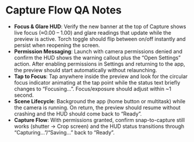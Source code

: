 # Capture Flow QA Notes

- **Focus & Glare HUD**: Verify the new banner at the top of Capture shows live focus (≈0.00 – 1.00) and glare readings that update while the preview is active. Torch toggle should flip between on/off instantly and persist when reopening the screen.
- **Permission Messaging**: Launch with camera permissions denied and confirm the HUD shows the warning callout plus the “Open Settings” action. After enabling permissions in Settings and returning to the app, the preview should start automatically without relaunching.
- **Tap to Focus**: Tap anywhere inside the preview and look for the circular focus indicator animating at the tap point while the status text briefly changes to “Focusing…”. Focus/exposure should adjust within ~1 second.
- **Scene Lifecycle**: Background the app (home button or multitask) while the camera is running. On return, the preview should resume without crashing and the HUD should come back to “Ready”.
- **Capture Flow**: With permissions granted, confirm snap-to-capture still works (shutter -> Crop screen) and the HUD status transitions through “Capturing…”/“Saving…” back to “Ready”.
